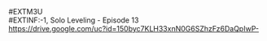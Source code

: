 #EXTM3U  
#EXTINF:-1, Solo Leveling - Episode 13  
https://drive.google.com/uc?id=150byc7KLH33xnN0G6SZhzFz6DaQpIwP-
